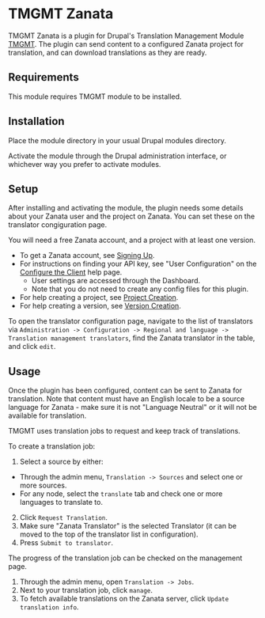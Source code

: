 # TMGMT Zanata

TMGMT Zanata is a plugin for Drupal's Translation Management Module
[TMGMT](https://drupal.org/project/tmgmt). The plugin can send content to a
configured Zanata project for translation, and can download translations as
they are ready.

## Requirements

This module requires TMGMT module to be installed.


## Installation

Place the module directory in your usual Drupal modules directory.

Activate the module through the Drupal administration interface, or whichever
way you prefer to activate modules.


## Setup

After installing and activating the module, the plugin needs some details about
your Zanata user and the project on Zanata. You can set these on the translator
congiguration page.

You will need a free Zanata account, and a project with at least one version.

 - To get a Zanata account, see [Signing Up](http://zanata.org/help/accounts/sign-up/).
 - For instructions on finding your API key, see "User Configuration" on the
   [Configure the Client](http://zanata.org/help/cli/cli-configuration/) help page.
   - User settings are accessed through the Dashboard.
   - Note that you do not need to create any config files for this plugin.
 - For help creating a project, see [Project Creation](http://zanata.org/help/projects/create-project/).
 - For help creating a version, see [Version Creation](http://zanata.org/help/projects/create-version/).

To open the translator configuration page, navigate to the list of translators
via `Administration -> Configuration -> Regional and language -> Translation management translators`,
find the Zanata translator in the table, and click `edit`.


## Usage

Once the plugin has been configured, content can be sent to Zanata for translation.
Note that content must have an English locale to be a source language for Zanata -
make sure it is not "Language Neutral" or it will not be available for translation.

TMGMT uses translation jobs to request and keep track of translations.

To create a translation job:

 1. Select a source by either:

   - Through the admin menu, `Translation -> Sources` and select one or more sources.
   - For any node, select the `translate` tab and check one or more languages to translate to.

 2. Click `Request Translation`.
 3. Make sure "Zanata Translator" is the selected Translator (it can be moved to the top of the translator list in configuration).
 4. Press `Submit to translator`.

The progress of the translation job can be checked on the management page.

 1. Through the admin menu, open `Translation -> Jobs`.
 2. Next to your translation job, click `manage`.
 3. To fetch available translations on the Zanata server, click `Update translation info`.
